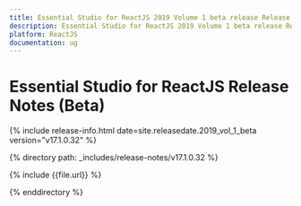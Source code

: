 ```yaml
---
title: Essential Studio for ReactJS 2019 Volume 1 beta release Release Notes  
description: Essential Studio for ReactJS 2019 Volume 1 beta release Release Notes  
platform: ReactJS
documentation: ug
---
```


# Essential Studio for ReactJS  Release Notes (Beta) 

{% include release-info.html date=site.releasedate.2019_vol_1_beta  version="v17.1.0.32" %} 


{% directory path: _includes/release-notes/v17.1.0.32 %}

{% include {{file.url}} %}

{% enddirectory %}